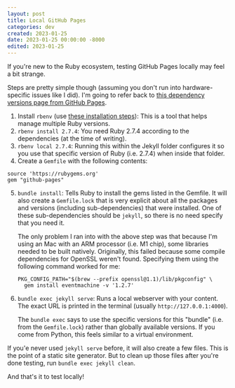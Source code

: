```yaml
---
layout: post
title: Local GitHub Pages
categories: dev
created: 2023-01-25
date: 2023-01-25 00:00:00 -8000
edited: 2023-01-25
---
```

If you're new to the Ruby ecosystem, testing GitHub Pages locally may feel a bit strange.

Steps are pretty simple though (assuming you don't run into hardware-specific issues like I did). I'm going to refer back to [this dependency versions page from GitHub Pages](https://pages.github.com/versions/).

1. Install `rbenv` (use [these installation steps](https://github.com/rbenv/rbenv#installation)): This is a tool that helps manage multiple Ruby versions.
2. `rbenv install 2.7.4`: You need Ruby 2.7.4 according to the dependencies (at the time of writing).
3. `rbenv local 2.7.4`: Running this within the Jekyll folder configures it so you use that specific version of Ruby (i.e. 2.7.4) when inside that folder.
4. Create a `Gemfile` with the following contents:
```
source 'https://rubygems.org'
gem "github-pages"
```
5. `bundle install`: Tells Ruby to install the gems listed in the Gemfile. It will also create a `Gemfile.lock` that is very explicit about all the packages and versions (including sub-dependencies) that were installed. One of these sub-dependencies should be `jekyll`, so there is no need specify that you need it.

    The only problem I ran into with the above step was that because I'm using an Mac with an ARM processor (i.e. M1 chip), some libraries needed to be built natively. Originally, this failed because some compile dependencies for OpenSSL weren't found. Specifying them using the following command worked for me:
    ```
    PKG_CONFIG_PATH="$(brew --prefix openssl@1.1)/lib/pkgconfig" \
      gem install eventmachine -v '1.2.7'
    ```

6. `bundle exec jekyll serve`: Runs a local webserver with your content. The exact URL is printed in the terminal (usually `http://127.0.0.1:4000`).

    The `bundle exec` says to use the specific versions for this "bundle" (i.e. from the `Gemfile.lock`) rather than globally available versions. If you come from Python, this feels similar to a virtual environment.

If you'e never used `jekyll serve` before, it will also create a few files. This is the point of a static site generator. But to clean up those files after you're done testing, run `bundle exec jekyll clean`.

And that's it to test locally!
